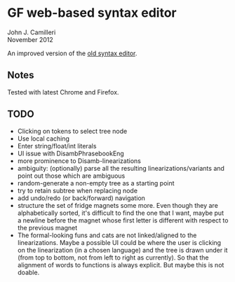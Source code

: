 # GF web-based syntax editor

John J. Camilleri  
November 2012

An improved version of the [old syntax editor][1].

[1]:http://www.grammaticalframework.org/~meza/restWiki/editor.html

## Notes

Tested with latest Chrome and Firefox.

## TODO

- Clicking on tokens to select tree node
- Use local caching
- Enter string/float/int literals
- UI issue with DisambPhrasebookEng
- more prominence to Disamb-linearizations
- ambiguity: (optionally) parse all the resulting linearizations/variants and point out those which are ambiguous
- random-generate a non-empty tree as a starting point
- try to retain subtree when replacing node
- add undo/redo (or back/forward) navigation
- structure the set of fridge magnets some more. Even though they
are alphabetically sorted, it's difficult to find the one that I want,
maybe put a newline before the magnet whose first letter is different
with respect to the previous magnet
- The formal-looking funs and cats are not linked/aligned to the linearizations.
Maybe a possible UI could be where the user is
clicking on the linearization (in a chosen language) and the tree is
drawn under it (from top to bottom, not from left to right as
currently). So that the alignment of words to functions is always
explicit. But maybe this is not doable.
